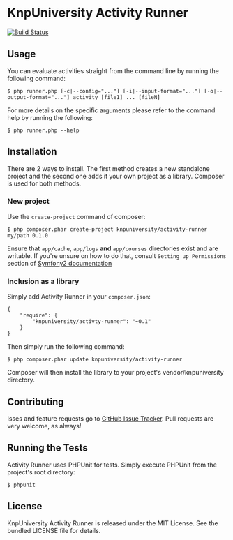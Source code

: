 KnpUniversity Activity Runner
=============================

[![Build Status](https://travis-ci.org/knpuniversity/activity-runner.png)](https://travis-ci.org/knpuniversity/activity-runner)

## Usage

You can evaluate activities straight from the command line by running the
following command:

    $ php runner.php [-c|--config="..."] [-i|--input-format="..."] [-o|--output-format="..."] activity [file1] ... [fileN]

For more details on the specific arguments please refer to the command help by
running the following:

    $ php runner.php --help

## Installation

There are 2 ways to install. The first method creates a new standalone project
and the second one adds it your own project as a library. Composer is used for
both methods.

### New project

Use the `create-project` command of composer:

    $ php composer.phar create-project knpuniversity/activity-runner my/path 0.1.0

Ensure that `app/cache`, `app/logs` **and** `app/courses` directories exist and are writable.
If you're unsure on how to do that, consult `Setting up Permissions` section of [Symfony2 documentation](http://symfony.com/doc/2.0/book/installation.html)

### Inclusion as a library

Simply add Activity Runner in your `composer.json`:

    {
        "require": {
            "knpuniversity/activty-runner": "~0.1"
        }
    }

Then simply run the following command:

    $ php composer.phar update knpuniversity/activity-runner

Composer will then install the library to your project's vendor/knpuniversity
directory.

## Contributing

Isses and feature requests go to  [GitHub Issue Tracker][issue-tracker]. Pull
requests are very welcome, as always!

## Running the Tests

Activity Runner uses PHPUnit for tests. Simply execute PHPUnit from the
project's root directory:

    $ phpunit

## License

KnpUniversity Activity Runner is released under the MIT License. See the bundled
LICENSE file for details.

[issue-tracker]: https://github.com/knpuniversity/activity-runner/issues
